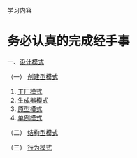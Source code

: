 学习内容
# 务必认真的完成经手事

一、[设计模式](https://github.com/jieTurbo/study/blob/main/page/%E8%AE%BE%E8%AE%A1%E6%A8%A1%E5%BC%8F.md)

（一） [创建型模式](https://github.com/jieTurbo/study/blob/main/page/%E8%AE%BE%E8%AE%A1%E6%A8%A1%E5%BC%8F.md#%E5%88%9B%E5%BB%BA%E5%9E%8B%E6%A8%A1%E5%BC%8F)
1.  [工厂模式](https://github.com/jieTurbo/study/blob/main/page/%E8%AE%BE%E8%AE%A1%E6%A8%A1%E5%BC%8F.md#%E5%B7%A5%E5%8E%82%E6%A8%A1%E5%BC%8F)
2. [生成器模式](https://github.com/jieTurbo/study/blob/main/page/%E8%AE%BE%E8%AE%A1%E6%A8%A1%E5%BC%8F.md#%E7%94%9F%E6%88%90%E5%99%A8%E6%A8%A1%E5%BC%8F)
3. [原型模式](https://github.com/jieTurbo/study/blob/main/page/%E8%AE%BE%E8%AE%A1%E6%A8%A1%E5%BC%8F.md#%E5%8E%9F%E5%9E%8B%E6%A8%A1%E5%BC%8F)
4. [单例模式](https://github.com/jieTurbo/study/blob/main/page/%E8%AE%BE%E8%AE%A1%E6%A8%A1%E5%BC%8F.md#%E5%8D%95%E4%BE%8B%E6%A8%A1%E5%BC%8F)

（二） [结构型模式](https://github.com/jieTurbo/study/blob/main/page/%E8%AE%BE%E8%AE%A1%E6%A8%A1%E5%BC%8F.md#%E7%BB%93%E6%9E%84%E5%9E%8B%E6%A8%A1%E5%BC%8F)

（三） [行为模式](https://github.com/jieTurbo/study/blob/main/page/%E8%AE%BE%E8%AE%A1%E6%A8%A1%E5%BC%8F.md#%E8%A1%8C%E4%B8%BA%E6%A8%A1%E5%BC%8F)

